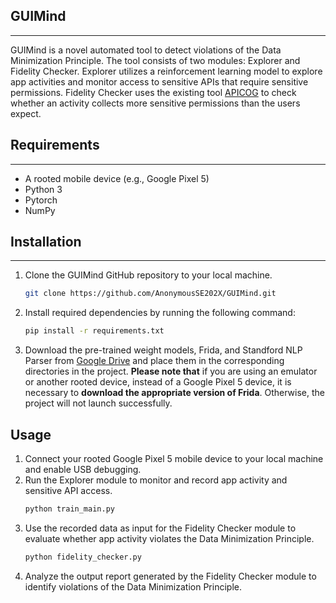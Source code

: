 ## GUIMind
---
GUIMind is a novel automated tool to detect violations of the Data Minimization Principle. The tool consists of two modules: Explorer and Fidelity Checker. Explorer utilizes a reinforcement learning model to explore app activities and monitor access to sensitive APIs that require sensitive permissions. Fidelity Checker uses the existing tool [APICOG](https://ieeexplore.ieee.org/abstract/document/9251054) to check whether an activity collects more sensitive permissions than the users expect.


## Requirements
---
* A rooted mobile device (e.g., Google Pixel 5)
* Python 3
* Pytorch
* NumPy

## Installation
---
1. Clone the GUIMind GitHub repository to your local machine.
   ```sh
   git clone https://github.com/AnonymousSE202X/GUIMind.git
   ```
2. Install required dependencies by running the following command:
   ```sh
   pip install -r requirements.txt
   ```
3. Download the pre-trained weight models, Frida, and Standford NLP Parser from [Google Drive](https://drive.google.com/drive/folders/1FrDyUGGBHNazm8rrT5ZFW3nj_iLYQNDA?usp=sharing) and place them in the corresponding directories in the project. **Please note that** if you are using an emulator or another rooted device, instead of a Google Pixel 5 device, it is necessary to **download the appropriate version of Frida**. Otherwise, the project will not launch successfully.

## Usage
1. Connect your rooted Google Pixel 5 mobile device to your local machine and enable USB debugging.
2. Run the Explorer module to monitor and record app activity and sensitive API access.
   ```sh
   python train_main.py
   ```
3. Use the recorded data as input for the Fidelity Checker module to evaluate whether app activity violates the Data Minimization Principle.
   ```sh
   python fidelity_checker.py
   ```
4. Analyze the output report generated by the Fidelity Checker module to identify violations of the Data Minimization Principle.


